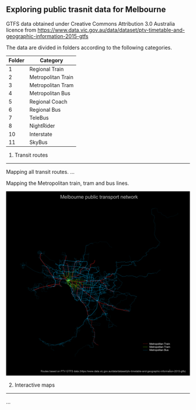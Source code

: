 Exploring public trasnit data for Melbourne
---------

GTFS data obtained under Creative Commons Attribution 3.0 Australia licence from https://www.data.vic.gov.au/data/dataset/ptv-timetable-and-geographic-information-2015-gtfs

The data are divided in folders according to the following categories.

|  Folder  | Category                   |
|----|--------------------|
| 1  | Regional Train     |
| 2  | Metropolitan Train |
| 3  | Metropolitan Tram  |
| 4  | Metropolitan Bus   |
| 5  | Regional Coach     |
| 6  | Regional Bus       |
| 7  | TeleBus            |
| 8  | NightRider         |
| 10 | Interstate         |
| 11 | SkyBus             |

1. Transit routes
----------
Mapping all transit routes.
... 

Mapping the Metropolitan train, tram and bus lines.

![Melbourne public transport network.](Plots/transitmap3.jpg)


2. Interactive maps
----------
...